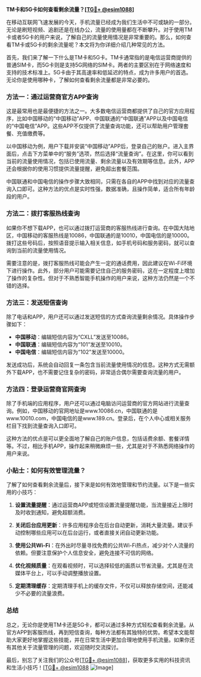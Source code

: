 **TM卡和5G卡如何查看剩余流量？[[TG💪+ @esim1088](https://t.me/s/esim1088)]**

在移动互联网飞速发展的今天，手机流量已经成为我们生活中不可或缺的一部分。无论是刷短视频、追剧还是在线办公，流量的使用量都在不断攀升。对于使用TM卡或者5G卡的用户来说，了解自己的流量使用情况是非常重要的。那么，如何查看TM卡或5G卡的剩余流量呢？本文将为你详细介绍几种常见的方法。

首先，我们来了解一下什么是TM卡和5G卡。TM卡通常指的是电信运营商提供的普通SIM卡，而5G卡则是支持5G网络的SIM卡。两者的主要区别在于网络速度和支持的技术标准上。5G卡由于其高速率和低延迟的特点，成为许多用户的首选。无论你是使用哪种卡，了解如何查看剩余流量都是非常必要的。

### 方法一：通过运营商官方APP查询

这是最常用也是最便捷的方法之一。大多数电信运营商都提供了自己的官方应用程序，比如中国移动的“中国移动”APP、中国联通的“中国联通”APP以及中国电信的“中国电信”APP。这些APP不仅提供了流量查询功能，还可以帮助用户管理套餐、充值缴费等。

以中国移动为例，用户下载并安装“中国移动”APP后，登录自己的账户。进入主界面后，点击下方菜单中的“服务”选项，然后选择“流量查询”。在这里，你可以看到当前的流量使用情况，包括已使用流量、剩余流量以及有效期等信息。此外，APP还会根据你的使用习惯提供流量提醒，避免超出套餐范围。

中国联通和中国电信的操作步骤大致相同，只需在各自的APP中找到对应的流量查询入口即可。这种方法的优点是实时性强，数据准确，且操作简单，适合所有年龄段的用户。

### 方法二：拨打客服热线查询

如果你不想下载APP，也可以通过拨打运营商的客服热线进行查询。在中国大陆地区，中国移动的客服热线是10086，中国联通的是10010，中国电信的是10000。拨打这些号码后，按照语音提示输入相关信息，如手机号码和服务密码，就可以查询到当前的流量使用情况。

需要注意的是，拨打客服热线可能会产生一定的通话费用，因此建议在Wi-Fi环境下进行操作。此外，部分用户可能需要记住自己的服务密码，这在一定程度上增加了操作的复杂性。但对于不熟悉智能手机操作的用户来说，这种方法仍然是一个不错的选择。

### 方法三：发送短信查询

除了电话和APP，用户还可以通过发送短信的方式查询流量剩余情况。具体操作步骤如下：

- **中国移动**：编辑短信内容为“CXLL”发送至10086。
- **中国联通**：编辑短信内容为“101”发送至10010。
- **中国电信**：编辑短信内容为“102”发送至10000。

发送成功后，系统会自动回复一条包含当前流量使用情况的信息。这种方式无需额外下载APP，也不需要记住复杂的密码，非常适合偶尔需要查询流量的用户。

### 方法四：登录运营商官网查询

除了手机端的应用程序，用户还可以通过电脑访问运营商的官方网站进行流量查询。例如，中国移动的官网地址是www.10086.cn，中国联通的是www.10010.com，中国电信的是www.189.cn。登录后，在个人中心或相关服务栏目下找到流量查询入口即可。

这种方法的优点是可以更全面地了解自己的账户信息，包括话费余额、套餐详情等。不过，相比手机APP，操作起来稍微麻烦一些，尤其是对于不熟悉网络操作的用户来说。

### 小贴士：如何有效管理流量？

了解了如何查看剩余流量后，接下来是如何有效地管理和节约流量。以下是一些实用的小技巧：

1. **设置流量提醒**：通过运营商APP或短信设置流量提醒功能，当流量接近上限时及时收到通知，避免超额消费。
   
2. **关闭后台应用更新**：许多应用程序会在后台自动更新，消耗大量流量。建议手动控制哪些应用可以在后台运行，或者直接关闭自动更新功能。

3. **使用公共Wi-Fi**：在外出时尽量寻找免费的公共Wi-Fi热点，减少对个人流量的依赖。但要注意保护个人信息安全，避免连接不可信的网络。

4. **优化视频质量**：在观看视频时，可以选择较低的画质以节省流量。尤其是在流媒体平台上，可以手动调整播放设置。

5. **定期清理缓存**：定期清理手机上的缓存文件，不仅可以释放存储空间，还能减少不必要的流量浪费。

### 总结

总之，无论你是使用TM卡还是5G卡，都可以通过多种方式轻松查看剩余流量。从官方APP到客服热线，再到短信查询，每种方法都有其独特的优势。希望本文能帮助大家更好地掌握这些技能，并在日常生活中更加合理地使用手机流量。如果你还有其他关于流量管理的问题，欢迎随时交流探讨。

最后，别忘了关注我们的公众号[[TG💪+ @esim1088](https://t.me/s/esim1088)]，获取更多实用的科技资讯和生活小技巧！[[TG💪+ @esim1088](https://t.me/s/esim1088) ![Image](https://i.postimg.cc/4NQfJmqS/Snipaste-2025-05-13-00-14-12.png)]